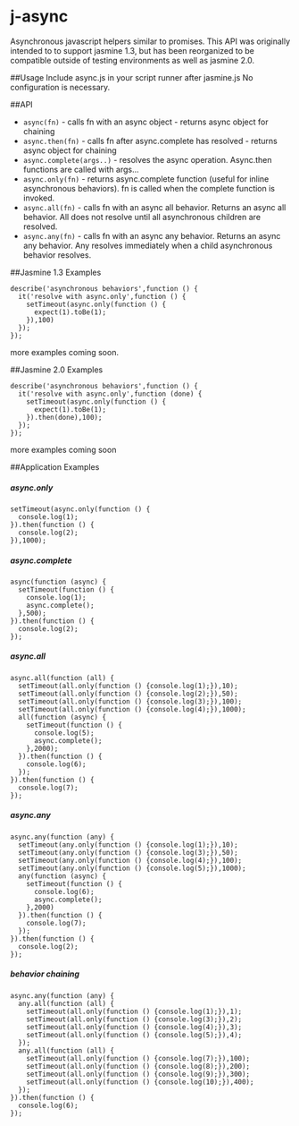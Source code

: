 # j-async
Asynchronous javascript helpers similar to promises. This API was originally intended to to support jasmine 1.3, but has been reorganized to be compatible outside of testing environments as well as jasmine 2.0.  

##Usage
Include async.js in your script runner after jasmine.js
No configuration is necessary.

##API
- `async(fn)` - calls fn with an async object - returns async object for chaining
- `async.then(fn)` - calls fn after async.complete has resolved - returns async object for chaining
- `async.complete(args..)` - resolves the async operation.  Async.then functions are called with args... 
- `async.only(fn)` - returns async.complete function (useful for inline asynchronous behaviors).  fn is called when the complete function is invoked.
- `async.all(fn)` - calls fn with an async all behavior.  Returns an async all behavior.  All does not resolve until all asynchronous children are resolved.
- `async.any(fn)` - calls fn with an async any behavior.  Returns an async any behavior.  Any resolves immediately when a child asynchronous behavior resolves.


##Jasmine 1.3 Examples
````
describe('asynchronous behaviors',function () {
  it('resolve with async.only',function () {
    setTimeout(async.only(function () {
      expect(1).toBe(1);
    }),100)
  });
});
````
more examples coming soon.

##Jasmine 2.0 Examples
````
describe('asynchronous behaviors',function () {
  it('resolve with async.only',function (done) {
    setTimeout(async.only(function () {
      expect(1).toBe(1);
    }).then(done),100);
  });
});
````
more examples coming soon

##Application Examples

##### async.only
````
setTimeout(async.only(function () {
  console.log(1);
}).then(function () {
  console.log(2);
}),1000);
````

##### async.complete
````
async(function (async) {
  setTimeout(function () {
    console.log(1);
    async.complete();
  },500);
}).then(function () {
  console.log(2);
});
````

##### async.all
````
async.all(function (all) {
  setTimeout(all.only(function () {console.log(1);}),10);
  setTimeout(all.only(function () {console.log(2);}),50);
  setTimeout(all.only(function () {console.log(3);}),100);
  setTimeout(all.only(function () {console.log(4);}),1000);
  all(function (async) {
    setTimeout(function () {
      console.log(5);
      async.complete();
    },2000);
  }).then(function () {
    console.log(6);
  });
}).then(function () {
  console.log(7);
});
````

##### async.any
````
async.any(function (any) {
  setTimeout(any.only(function () {console.log(1);}),10);
  setTimeout(any.only(function () {console.log(3);}),50);
  setTimeout(any.only(function () {console.log(4);}),100);
  setTimeout(any.only(function () {console.log(5);}),1000);
  any(function (async) {
    setTimeout(function () {
      console.log(6);
      async.complete();
    },2000)
  }).then(function () {
    console.log(7);
  });
}).then(function () {
  console.log(2);
});
````

##### behavior chaining
````
async.any(function (any) {
  any.all(function (all) {
    setTimeout(all.only(function () {console.log(1);}),1);
    setTimeout(all.only(function () {console.log(3);}),2);
    setTimeout(all.only(function () {console.log(4);}),3);
    setTimeout(all.only(function () {console.log(5);}),4);
  });
  any.all(function (all) {
    setTimeout(all.only(function () {console.log(7);}),100);
    setTimeout(all.only(function () {console.log(8);}),200);
    setTimeout(all.only(function () {console.log(9);}),300);
    setTimeout(all.only(function () {console.log(10);}),400);
  });
}).then(function () {
  console.log(6);
});
````

